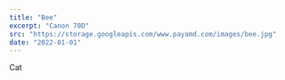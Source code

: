 ```yaml
---
title: "Bee"
excerpt: "Canon 70D"
src: "https://storage.googleapis.com/www.payamd.com/images/bee.jpg"
date: "2022-01-01"
---
```


Cat 